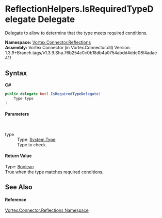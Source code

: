 # ReflectionHelpers.IsRequiredTypeDelegate Delegate
 

Delegate to allow to determine that the type meets required conditions.

**Namespace:**&nbsp;<a href="N_Vortex_Connector_Reflections.md">Vortex.Connector.Reflections</a><br />**Assembly:**&nbsp;Vortex.Connector (in Vortex.Connector.dll) Version: 1.3.9+Branch.tags/v1.3.9.Sha.76b254c0c0b18db4a0754abdd4dde08f4adae41f

## Syntax

**C#**<br />
``` C#
public delegate bool IsRequiredTypeDelegate(
	Type type
)
```


#### Parameters
&nbsp;<dl><dt>type</dt><dd>Type: <a href="https://docs.microsoft.com/dotnet/api/system.type" target="_blank">System.Type</a><br />Type to check.</dd></dl>

#### Return Value
Type: <a href="https://docs.microsoft.com/dotnet/api/system.boolean" target="_blank">Boolean</a><br />True when the type matches required conditions.

## See Also


#### Reference
<a href="N_Vortex_Connector_Reflections.md">Vortex.Connector.Reflections Namespace</a><br />